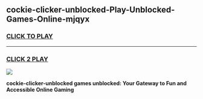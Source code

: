 
## cockie-clicker-unblocked-Play-Unblocked-Games-Online-mjqyx
<h3>
<a href="https://premium76.site?title=cockie-clicker-unblocked&ref=25A">CLICK TO PLAY</a></h3>
<hr>

<h3>
<a href="https://premium76.site?title=cockie-clicker-unblocked&ref=25A">CLICK 2 PLAY</a>
  
</h3>

<a href="https://premium76.site?title=cockie-clicker-unblocked&ref=25A"><img src="https://clearcache.store/games.png"></a>


**cockie-clicker-unblocked games unblocked: Your Gateway to Fun and Accessible Online Gaming**
